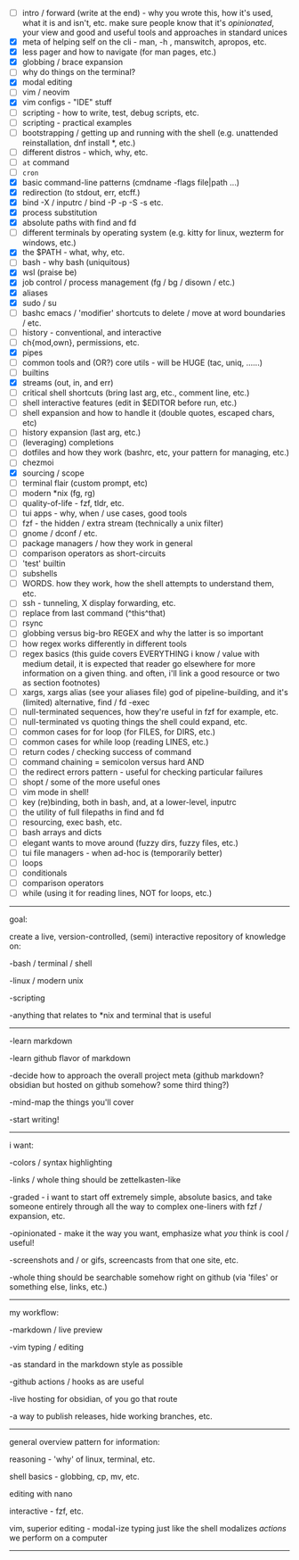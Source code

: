 - [ ] intro / forward (write at the end) - why you wrote this, how it's used, what it is and isn't, etc. make sure people know that it's *opinionated*, your view and good and useful tools and approaches in standard unices
- [x] meta of helping self on the cli - man, -h , manswitch, apropos, etc.
- [x] less pager and how to navigate (for man pages, etc.)
- [x] globbing / brace expansion
- [ ] why do things on the terminal?
- [x] modal editing
- [ ] vim / neovim
- [x] vim configs - "IDE" stuff
- [ ] scripting - how to write, test, debug scripts, etc.
- [ ] scripting - practical examples
- [ ] bootstrapping / getting up and running with the shell (e.g. unattended reinstallation, dnf install *, etc.)
- [ ] different distros - which, why, etc.
- [ ] `at` command
- [ ] `cron`
- [x] basic command-line patterns (cmdname -flags file|path ...)
- [x] redirection (to stdout, err, etcff.)
- [x] bind -X / inputrc / bind -P -p -S -s etc.
- [x] process substitution
- [x] absolute paths with find and fd
- [ ] different terminals by operating system (e.g. kitty for linux, wezterm for windows, etc.)
- [x] the $PATH - what, why, etc.
- [ ] bash - why bash (uniquitous)
- [x] wsl (praise be)
- [x] job control / process management (fg / bg / disown / etc.)
- [x] aliases
- [x] sudo / su
- [ ] bashc emacs / 'modifier' shortcuts to delete / move at word boundaries / etc.
- [ ] history - conventional, and interactive
- [ ] ch{mod,own}, permissions, etc.
- [x] pipes
- [ ] common tools and (OR?) core utils - will be HUGE (tac, uniq, ......)
- [ ] builtins
- [x] streams (out, in, and err)
- [ ] critical shell shortcuts (bring last arg, etc., comment line, etc.)
- [ ] shell interactive features (edit in $EDITOR before run, etc.)
- [ ] shell expansion and how to handle it (double quotes, escaped chars, etc)
- [ ] history expansion (last arg, etc.)
- [ ] (leveraging) completions
- [ ] dotfiles and how they work (bashrc, etc, your pattern for managing, etc.)
- [ ] chezmoi
- [x] sourcing / scope
- [ ] terminal flair (custom prompt, etc)
- [ ] modern *nix (fg, rg)
- [ ] quality-of-life - fzf, tldr, etc.
- [ ] tui apps - why, when / use cases, good tools
- [ ] fzf - the hidden / extra stream (technically a unix filter)
- [ ] gnome / dconf / etc.
- [ ] package managers / how they work in general
- [ ] comparison operators as short-circuits
- [ ] 'test' builtin
- [ ] subshells
- [ ] WORDS. how they work, how the shell attempts to understand them, etc.
- [ ] ssh - tunneling, X display forwarding, etc.
- [ ] replace from last command (^this^that)
- [ ] rsync
- [ ] globbing versus big-bro REGEX and why the latter is so important
- [ ] how regex works differently in different tools
- [ ] regex basics (this guide covers EVERYTHING i know / value with medium detail, it is expected that reader go elsewhere for more information on a given thing. and often, i'll link a good resource or two as section footnotes)
- [ ] xargs, xargs alias (see your aliases file) god of pipeline-building, and it's (limited) alternative, find / fd -exec
- [ ] null-terminated sequences, how they're useful in fzf for example, etc.
- [ ] null-terminated vs quoting things the shell could expand, etc.
- [ ] common cases for for loop (for FILES, for DIRS, etc.)
- [ ] common cases for while loop (reading LINES, etc.)
- [ ] return codes / checking success of command
- [ ] command chaining = semicolon versus hard AND
- [ ] the redirect errors pattern - useful for checking particular failures
- [ ] shopt / some of the more useful ones
- [ ] vim mode in shell!
- [ ] key (re)binding, both in bash, and, at a lower-level, inputrc
- [ ] the utility of full filepaths in find and fd
- [ ] resourcing, exec bash, etc.
- [ ] bash arrays and dicts
- [ ] elegant wants to move around (fuzzy dirs, fuzzy files, etc.)
- [ ] tui file managers - when ad-hoc is (temporarily better)
- [ ] loops
- [ ] conditionals
- [ ] comparison operators
- [ ] while (using it for reading lines, NOT for loops, etc.)

---

goal:

create a live, version-controlled, (semi) interactive repository of knowledge on:

-bash / terminal / shell

-linux / modern unix

-scripting

-anything that relates to *nix and terminal that is useful

------

-learn markdown

-learn github flavor of markdown

-decide how to approach the overall project meta (github markdown? obsidian but hosted on github somehow? some third thing?)

-mind-map the things you'll cover

-start writing!

------

i want:

-colors / syntax highlighting

-links / whole thing should be zettelkasten-like

-graded - i want to start off extremely simple, absolute basics, and take someone entirely through all the way to complex one-liners with fzf / expansion, etc.

-opinionated - make it the way you want, emphasize what *you* think is cool / useful!

-screenshots and / or gifs, screencasts from that one site, etc.

-whole thing should be searchable somehow right on github (via 'files' or something else, links, etc.)

------

my workflow:

-markdown / live preview

-vim typing / editing

-as standard in the markdown style as possible

-github actions / hooks as are useful

-live hosting for obsidian, of you go that route

-a way to publish releases, hide working branches, etc.

--------------------------------------------------------------------------------

general overview pattern for information:

reasoning - 'why' of linux, terminal, etc.

shell basics - globbing, cp, mv, etc.

editing with nano

interactive - fzf, etc.

vim, superior editing - modal-ize typing just like the shell modalizes *actions* we perform on a computer

------

